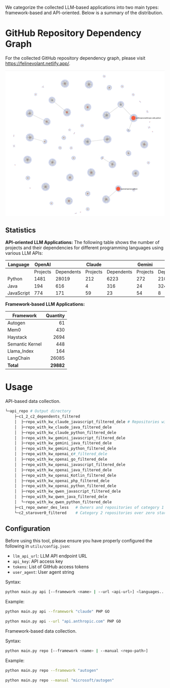 We categorize the collected LLM-based applications into two main types: framework-based and API-oriented. Below is a summary of the distribution.

# GitHub Repository Dependency Graph

For the collected GitHub repository dependency graph, please visit https://felinevolant.netlify.app/.

![Preview](assets/preview_1.png)

## Statistics

**API-oriented LLM Applications:**
The following table shows the number of projects and their dependencies for different programming languages using various LLM APIs:

| Language   | OpenAI   |            | Claude   |            | Gemini   |            | Qwen     |            |
| ---------- |----------|------------|----------|------------|----------|------------|----------|------------|
|            | Projects | Dependents | Projects | Dependents | Projects | Dependents | Projects | Dependents |
| Python     | 1481     | 28019      | 212      | 6223       | 272      | 2105       | 39       | 70         |
| Java       | 194      | 616        | 4        | 316        | 24       | 324        | 5        | 3          |
| JavaScript | 774      | 171        | 59       | 23         | 54       | 8          | 1        | 0          |

**Framework-based LLM Applications:**

| Framework        |   Quantity |
|------------------|-----------:|
| Autogen          |         61 |
| Mem0             |        430 |
| Haystack         |       2694 |
| Semantic Kernel  |        448 |
| Llama_Index      |        164 |
| LangChain        |      26085 |
| **Total**        |  **29882** |

# Usage

API-based data collection.

```graphql
└─api_repo # Output directory
    ├─c1_2_c2_dependents_filtered
    │  ├─repo_with_kw_claude_javascript_filtered_dele # Repositories with "Claude" keyword (JavaScript)
    │  ├─repo_with_kw_claude_java_filtered_dele
    │  ├─repo_with_kw_claude_python_filtered_dele
    │  ├─repo_with_kw_gemini_javascript_filtered_dele
    │  ├─repo_with_kw_gemini_java_filtered_dele
    │  ├─repo_with_kw_gemini_python_filtered_dele
    │  ├─repo_with_kw_openai_c#_filtered_dele
    │  ├─repo_with_kw_openai_go_filtered_dele
    │  ├─repo_with_kw_openai_javascript_filtered_dele
    │  ├─repo_with_kw_openai_java_filtered_dele
    │  ├─repo_with_kw_openai_Kotlin_filtered_dele
    │  ├─repo_with_kw_openai_php_filtered_dele
    │  ├─repo_with_kw_openai_python_filtered_dele
    │  ├─repo_with_kw_qwen_javascript_filtered_dele
    │  ├─repo_with_kw_qwen_java_filtered_dele
    │  └─repo_with_kw_qwen_python_filtered_dele
    ├─c1_repo_owner_des_less   # Owners and repositories of category 1 
    └─c2_starover0_filtered    # Category 2 repositories over zero stars
```

## Configuration
Before using this tool, please ensure you have properly configured the following in `utils/config.json`:
- `llm_api_url`: LLM API endpoint URL
- `api_key`: API access key
- `tokens`: List of GitHub access tokens
- `user_agent`: User agent string

Syntax:

```bash
python main.py api [--framework <name> | --url <api-url>] <languages...>
```

Example:

```bash
python main.py api --framework "claude" PHP GO
```

```bash
python main.py api --url "api.anthropic.com" PHP GO
```

Framework-based data collection.

Syntax:

```bash
python main.py repo [--framework <name> | --manual <repo-path>]
```

Example:

```bash
python main.py repo --framework "autogen"
```

```bash
python main.py repo --manual "microsoft/autogen"
```
